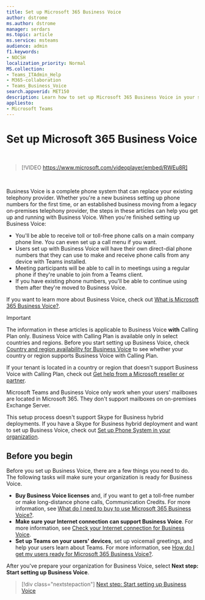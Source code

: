 ```yaml
---
title: Set up Microsoft 365 Business Voice
author: dstrome 
ms.author: dstrome
manager: serdars
ms.topic: article
ms.service: msteams
audience: admin
f1.keywords:
- NOCSH
localization_priority: Normal
MS.collection: 
- Teams_ITAdmin_Help
- M365-collaboration
- Teams_Business_Voice
search.appverid: MET150
description: Learn how to set up Microsoft 365 Business Voice in your small to medium business or organization.
appliesto: 
- Microsoft Teams
---
```


# Set up Microsoft 365 Business Voice

</br>

> [!VIDEO https://www.microsoft.com/videoplayer/embed/RWEu8R]  

</br>

Business Voice is a complete phone system that can replace your existing telephony provider. Whether you're a new business setting up phone numbers for the first time, or an established business moving from a legacy on-premises telephony provider, the steps in these articles can help you get up and running with Business Voice. When you're finished setting up Business Voice:

* You'll be able to receive toll or toll-free phone calls on a main company phone line. You can even set up a call menu if you want.
* Users set up with Business Voice will have their own direct-dial phone numbers that they can use to make and receive phone calls from any device with Teams installed.
* Meeting participants will be able to call in to meetings using a regular phone if they're unable to join from a Teams client.
* If you have existing phone numbers, you'll be able to continue using them after they're moved to Business Voice.

If you want to learn more about Business Voice, check out [What is Microsoft 365 Business Voice?](whats-business-voice.md).

> [!IMPORTANT]
> The information in these articles is applicable to Business Voice **with** Calling Plan only. Business Voice with Calling Plan is available only in select countries and regions. Before you start setting up Business Voice, check [Country and region availability for Business Voice](country-region-availability.md) to see whether your country or region supports Business Voice with Calling Plan.
>
> If your tenant is located in a country or region that doesn't support Business Voice with Calling Plan, check out [Get help from a Microsoft reseller or partner](reseller-partner-support.md).
>
> Microsoft Teams and Business Voice only work when your users' mailboxes are located in Microsoft 365.  They don't support mailboxes on on-premises Exchange Server.
>
> This setup process doesn't support Skype for Business hybrid deployments. If you have a Skype for Business hybrid deployment and want to set up Business Voice, check out [Set up Phone System in your organization](../setting-up-your-phone-system.md).

## Before you begin

Before you set up Business Voice, there are a few things you need to do. The following tasks will make sure your organization is ready for Business Voice.

* **Buy Business Voice licenses** and, if you want to get a toll-free number or make long-distance phone calls, Communication Credits. For more information, see [What do I need to buy to use Microsoft 365 Business Voice?](what-to-buy.md).
* **Make sure your Internet connection can support Business Voice**. For more information, see [Check your Internet connection for Business Voice](get-ready-internet.md).
* **Set up Teams on your users' devices**, set up voicemail greetings, and help your users learn about Teams. For more information, see [How do I get my users ready for Microsoft 365 Business Voice?](prepare-users.md).

After you've prepare your organization for Business Voice, select **Next step: Start setting up Business Voice**.

> [!div class="nextstepaction"]
> [Next step: Start setting up Business Voice](set-up-emergency-locations.md)
